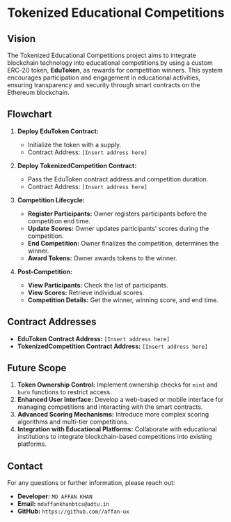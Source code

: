 # Tokenized Educational Competitions

## Vision
The Tokenized Educational Competitions project aims to integrate blockchain technology into educational competitions by using a custom ERC-20 token, **EduToken**, as rewards for competition winners. This system encourages participation and engagement in educational activities, ensuring transparency and security through smart contracts on the Ethereum blockchain.

## Flowchart

1. **Deploy EduToken Contract:**
   - Initialize the token with a supply.
   - Contract Address: `[Insert address here]`

2. **Deploy TokenizedCompetition Contract:**
   - Pass the EduToken contract address and competition duration.
   - Contract Address: `[Insert address here]`

3. **Competition Lifecycle:**
   - **Register Participants:** Owner registers participants before the competition end time.
   - **Update Scores:** Owner updates participants' scores during the competition.
   - **End Competition:** Owner finalizes the competition, determines the winner.
   - **Award Tokens:** Owner awards tokens to the winner.

4. **Post-Competition:**
   - **View Participants:** Check the list of participants.
   - **View Scores:** Retrieve individual scores.
   - **Competition Details:** Get the winner, winning score, and end time.

## Contract Addresses

- **EduToken Contract Address:** `[Insert address here]`
- **TokenizedCompetition Contract Address:** `[Insert address here]`

## Future Scope

1. **Token Ownership Control:** Implement ownership checks for `mint` and `burn` functions to restrict access.
2. **Enhanced User Interface:** Develop a web-based or mobile interface for managing competitions and interacting with the smart contracts.
3. **Advanced Scoring Mechanisms:** Introduce more complex scoring algorithms and multi-tier competitions.
4. **Integration with Educational Platforms:** Collaborate with educational institutions to integrate blockchain-based competitions into existing platforms.

## Contact

For any questions or further information, please reach out:

- **Developer:** `MD AFFAN KHAN`
- **Email:** `mdaffankhanbtcs@adtu.in`
- **GitHub:** `https://github.com//affan-ux`
